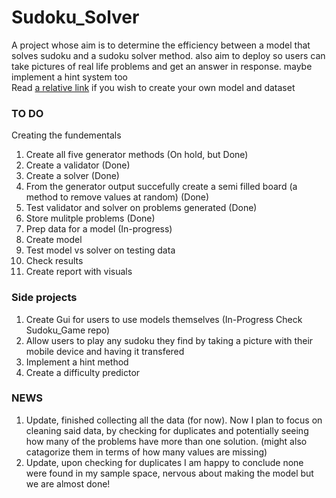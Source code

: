 # Sudoku_Solver
A project whose aim is to determine the efficiency between a model that solves sudoku and a sudoku solver method. also aim to deploy so users can take pictures of real life problems and get an answer in response. maybe implement a hint system too
<br>
Read [a relative link](HowToUse.md) if you wish to create your own model and dataset
<br>
### TO DO

Creating the fundementals
1. Create all five generator methods (On hold, but Done)
2. Create a validator (Done)
3. Create a solver (Done)
4. From the generator output succefully create a semi filled board (a method to remove values at random) (Done)
5. Test validator and solver on problems generated (Done)
6. Store mulitple problems (Done)
7. Prep data for a model (In-progress)
8. Create model
9. Test model vs solver on testing data
10. Check results
11. Create report with visuals

### Side projects

1. Create Gui for users to use models themselves (In-Progress Check Sudoku_Game repo)
2. Allow users to play any sudoku they find by taking a picture with their mobile device and having it transfered
3. Implement a hint method
4. Create a difficulty predictor

### NEWS

1. Update, finished collecting all the data (for now). Now I plan to focus on cleaning said data, by checking for duplicates and potentially seeing how many of the problems have more than one solution. (might also catagorize them in terms of how many values are missing)
2. Update, upon checking for duplicates I am happy to conclude none were found in my sample space, nervous about making the model but we are almost done!
